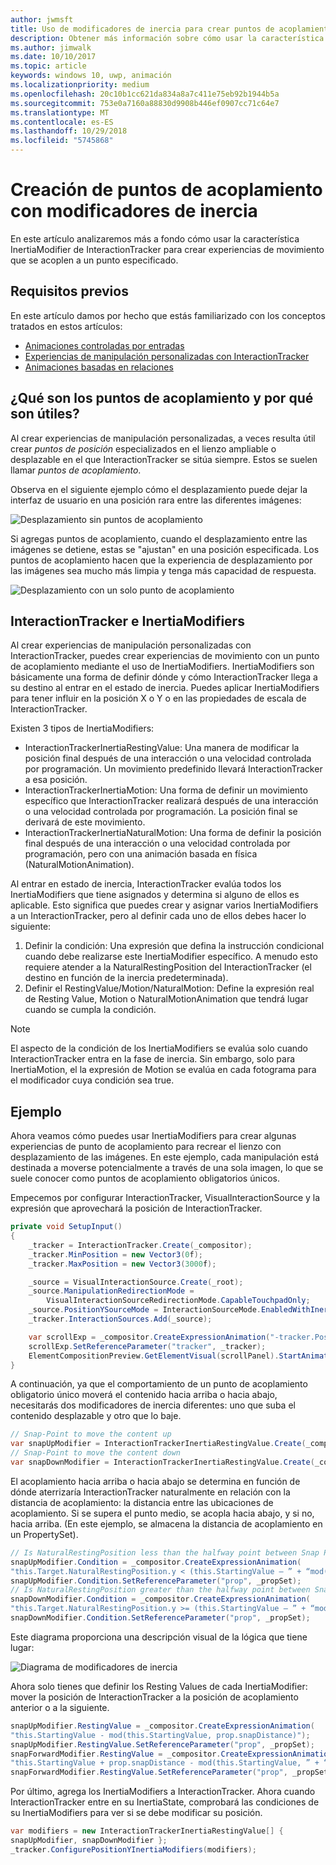 ```yaml
---
author: jwmsft
title: Uso de modificadores de inercia para crear puntos de acoplamiento
description: Obtener más información sobre cómo usar la característica InertiaModifier de InteractionTracker para crear experiencias de movimiento que se acoplen a un punto especificado.
ms.author: jimwalk
ms.date: 10/10/2017
ms.topic: article
keywords: windows 10, uwp, animación
ms.localizationpriority: medium
ms.openlocfilehash: 20c10b1cc621da834a8a7c411e75eb92b1944b5a
ms.sourcegitcommit: 753e0a7160a88830d9908b446ef0907cc71c64e7
ms.translationtype: MT
ms.contentlocale: es-ES
ms.lasthandoff: 10/29/2018
ms.locfileid: "5745868"
---
```

# <a name="create-snap-points-with-inertia-modifiers"></a>Creación de puntos de acoplamiento con modificadores de inercia

En este artículo analizaremos más a fondo cómo usar la característica InertiaModifier de InteractionTracker para crear experiencias de movimiento que se acoplen a un punto especificado.

## <a name="prerequisites"></a>Requisitos previos

En este artículo damos por hecho que estás familiarizado con los conceptos tratados en estos artículos:

- [Animaciones controladas por entradas](input-driven-animations.md)
- [Experiencias de manipulación personalizadas con InteractionTracker](interaction-tracker-manipulations.md)
- [Animaciones basadas en relaciones](relation-animations.md)

## <a name="what-are-snap-points-and-why-are-they-useful"></a>¿Qué son los puntos de acoplamiento y por qué son útiles?

Al crear experiencias de manipulación personalizadas, a veces resulta útil crear _puntos de posición_ especializados en el lienzo ampliable o desplazable en el que InteractionTracker se sitúa siempre. Estos se suelen llamar _puntos de acoplamiento_.

Observa en el siguiente ejemplo cómo el desplazamiento puede dejar la interfaz de usuario en una posición rara entre las diferentes imágenes:

![Desplazamiento sin puntos de acoplamiento](images/animation/snap-points-none.gif)

Si agregas puntos de acoplamiento, cuando el desplazamiento entre las imágenes se detiene, estas se "ajustan" en una posición especificada. Los puntos de acoplamiento hacen que la experiencia de desplazamiento por las imágenes sea mucho más limpia y tenga más capacidad de respuesta.

![Desplazamiento con un solo punto de acoplamiento](images/animation/snap-points-single.gif)

## <a name="interactiontracker-and-inertiamodifiers"></a>InteractionTracker e InertiaModifiers

Al crear experiencias de manipulación personalizadas con InteractionTracker, puedes crear experiencias de movimiento con un punto de acoplamiento mediante el uso de InertiaModifiers. InertiaModifiers son básicamente una forma de definir dónde y cómo InteractionTracker llega a su destino al entrar en el estado de inercia. Puedes aplicar InertiaModifiers para tener influir en la posición X o Y o en las propiedades de escala de InteractionTracker.

Existen 3 tipos de InertiaModifiers:

- InteractionTrackerInertiaRestingValue: Una manera de modificar la posición final después de una interacción o una velocidad controlada por programación. Un movimiento predefinido llevará InteractionTracker a esa posición.
- InteractionTrackerInertiaMotion: Una forma de definir un movimiento específico que InteractionTracker realizará después de una interacción o una velocidad controlada por programación. La posición final se derivará de este movimiento.
- InteractionTrackerInertiaNaturalMotion: Una forma de definir la posición final después de una interacción o una velocidad controlada por programación, pero con una animación basada en física (NaturalMotionAnimation).

Al entrar en estado de inercia, InteractionTracker evalúa todos los InertiaModifiers que tiene asignados y determina si alguno de ellos es aplicable. Esto significa que puedes crear y asignar varios InertiaModifiers a un InteractionTracker, pero al definir cada uno de ellos debes hacer lo siguiente:

1. Definir la condición: Una expresión que defina la instrucción condicional cuando debe realizarse este InertiaModifier específico. A menudo esto requiere atender a la NaturalRestingPosition del InteractionTracker (el destino en función de la inercia predeterminada).
1. Definir el RestingValue/Motion/NaturalMotion: Define la expresión real de Resting Value, Motion o NaturalMotionAnimation que tendrá lugar cuando se cumpla la condición.

> [!NOTE]
> El aspecto de la condición de los InertiaModifiers se evalúa solo cuando InteractionTracker entra en la fase de inercia. Sin embargo, solo para InertiaMotion, el la expresión de Motion se evalúa en cada fotograma para el modificador cuya condición sea true.

## <a name="example"></a>Ejemplo

Ahora veamos cómo puedes usar InertiaModifiers para crear algunas experiencias de punto de acoplamiento para recrear el lienzo con desplazamiento de las imágenes. En este ejemplo, cada manipulación está destinada a moverse potencialmente a través de una sola imagen, lo que se suele conocer como puntos de acoplamiento obligatorios únicos.

Empecemos por configurar InteractionTracker, VisualInteractionSource y la expresión que aprovechará la posición de InteractionTracker.

```csharp
private void SetupInput()
{
    _tracker = InteractionTracker.Create(_compositor);
    _tracker.MinPosition = new Vector3(0f);
    _tracker.MaxPosition = new Vector3(3000f);

    _source = VisualInteractionSource.Create(_root);
    _source.ManipulationRedirectionMode =
        VisualInteractionSourceRedirectionMode.CapableTouchpadOnly;
    _source.PositionYSourceMode = InteractionSourceMode.EnabledWithInertia;
    _tracker.InteractionSources.Add(_source);

    var scrollExp = _compositor.CreateExpressionAnimation("-tracker.Position.Y");
    scrollExp.SetReferenceParameter("tracker", _tracker);
    ElementCompositionPreview.GetElementVisual(scrollPanel).StartAnimation("Offset.Y", scrollExp);
}
```

A continuación, ya que el comportamiento de un punto de acoplamiento obligatorio único moverá el contenido hacia arriba o hacia abajo, necesitarás dos modificadores de inercia diferentes: uno que suba el contenido desplazable y otro que lo baje.

```csharp
// Snap-Point to move the content up
var snapUpModifier = InteractionTrackerInertiaRestingValue.Create(_compositor);
// Snap-Point to move the content down
var snapDownModifier = InteractionTrackerInertiaRestingValue.Create(_compositor);
```

El acoplamiento hacia arriba o hacia abajo se determina en función de dónde aterrizaría InteractionTracker naturalmente en relación con la distancia de acoplamiento: la distancia entre las ubicaciones de acoplamiento. Si se supera el punto medio, se acopla hacia abajo, y si no, hacia arriba. (En este ejemplo, se almacena la distancia de acoplamiento en un PropertySet).

```csharp
// Is NaturalRestingPosition less than the halfway point between Snap Points?
snapUpModifier.Condition = _compositor.CreateExpressionAnimation(
"this.Target.NaturalRestingPosition.y < (this.StartingValue – ” + “mod(this.StartingValue, prop.snapDistance) + prop.snapDistance / 2)");
snapUpModifier.Condition.SetReferenceParameter("prop", _propSet);
// Is NaturalRestingPosition greater than the halfway point between Snap Points?
snapDownModifier.Condition = _compositor.CreateExpressionAnimation(
"this.Target.NaturalRestingPosition.y >= (this.StartingValue – ” + “mod(this.StartingValue, prop.snapDistance) + prop.snapDistance / 2)");
snapDownModifier.Condition.SetReferenceParameter("prop", _propSet);
```

Este diagrama proporciona una descripción visual de la lógica que tiene lugar:

![Diagrama de modificadores de inercia](images/animation/inertia-modifier-diagram.png)

Ahora solo tienes que definir los Resting Values de cada InertiaModifier: mover la posición de InteractionTracker a la posición de acoplamiento anterior o a la siguiente.

```csharp
snapUpModifier.RestingValue = _compositor.CreateExpressionAnimation(
"this.StartingValue - mod(this.StartingValue, prop.snapDistance)");
snapUpModifier.RestingValue.SetReferenceParameter("prop", _propSet);
snapForwardModifier.RestingValue = _compositor.CreateExpressionAnimation(
"this.StartingValue + prop.snapDistance - mod(this.StartingValue, ” + “prop.snapDistance)");
snapForwardModifier.RestingValue.SetReferenceParameter("prop", _propSet);
```

Por último, agrega los InertiaModifiers a InteractionTracker. Ahora cuando InteractionTracker entre en su InertiaState, comprobará las condiciones de su InertiaModifiers para ver si se debe modificar su posición.

```csharp
var modifiers = new InteractionTrackerInertiaRestingValue[] { 
snapUpModifier, snapDownModifier };
_tracker.ConfigurePositionYInertiaModifiers(modifiers);
```